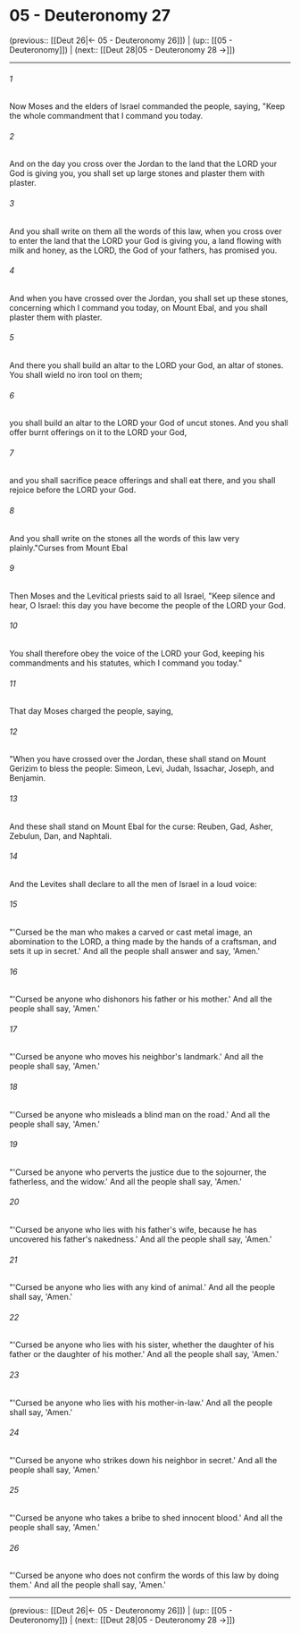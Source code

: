 # 05 - Deuteronomy 27

(previous:: [[Deut 26|← 05 - Deuteronomy 26]]) | (up:: [[05 - Deuteronomy]]) | (next:: [[Deut 28|05 - Deuteronomy 28 →]])

***


###### 1 
Now Moses and the elders of Israel commanded the people, saying, "Keep the whole commandment that I command you today. 

###### 2 
And on the day you cross over the Jordan to the land that the LORD your God is giving you, you shall set up large stones and plaster them with plaster. 

###### 3 
And you shall write on them all the words of this law, when you cross over to enter the land that the LORD your God is giving you, a land flowing with milk and honey, as the LORD, the God of your fathers, has promised you. 

###### 4 
And when you have crossed over the Jordan, you shall set up these stones, concerning which I command you today, on Mount Ebal, and you shall plaster them with plaster. 

###### 5 
And there you shall build an altar to the LORD your God, an altar of stones. You shall wield no iron tool on them; 

###### 6 
you shall build an altar to the LORD your God of uncut stones. And you shall offer burnt offerings on it to the LORD your God, 

###### 7 
and you shall sacrifice peace offerings and shall eat there, and you shall rejoice before the LORD your God. 

###### 8 
And you shall write on the stones all the words of this law very plainly."Curses from Mount Ebal 

###### 9 
Then Moses and the Levitical priests said to all Israel, "Keep silence and hear, O Israel: this day you have become the people of the LORD your God. 

###### 10 
You shall therefore obey the voice of the LORD your God, keeping his commandments and his statutes, which I command you today." 

###### 11 
That day Moses charged the people, saying, 

###### 12 
"When you have crossed over the Jordan, these shall stand on Mount Gerizim to bless the people: Simeon, Levi, Judah, Issachar, Joseph, and Benjamin. 

###### 13 
And these shall stand on Mount Ebal for the curse: Reuben, Gad, Asher, Zebulun, Dan, and Naphtali. 

###### 14 
And the Levites shall declare to all the men of Israel in a loud voice: 

###### 15 
"'Cursed be the man who makes a carved or cast metal image, an abomination to the LORD, a thing made by the hands of a craftsman, and sets it up in secret.' And all the people shall answer and say, 'Amen.' 

###### 16 
"'Cursed be anyone who dishonors his father or his mother.' And all the people shall say, 'Amen.' 

###### 17 
"'Cursed be anyone who moves his neighbor's landmark.' And all the people shall say, 'Amen.' 

###### 18 
"'Cursed be anyone who misleads a blind man on the road.' And all the people shall say, 'Amen.' 

###### 19 
"'Cursed be anyone who perverts the justice due to the sojourner, the fatherless, and the widow.' And all the people shall say, 'Amen.' 

###### 20 
"'Cursed be anyone who lies with his father's wife, because he has uncovered his father's nakedness.' And all the people shall say, 'Amen.' 

###### 21 
"'Cursed be anyone who lies with any kind of animal.' And all the people shall say, 'Amen.' 

###### 22 
"'Cursed be anyone who lies with his sister, whether the daughter of his father or the daughter of his mother.' And all the people shall say, 'Amen.' 

###### 23 
"'Cursed be anyone who lies with his mother-in-law.' And all the people shall say, 'Amen.' 

###### 24 
"'Cursed be anyone who strikes down his neighbor in secret.' And all the people shall say, 'Amen.' 

###### 25 
"'Cursed be anyone who takes a bribe to shed innocent blood.' And all the people shall say, 'Amen.' 

###### 26 
"'Cursed be anyone who does not confirm the words of this law by doing them.' And all the people shall say, 'Amen.'

***

(previous:: [[Deut 26|← 05 - Deuteronomy 26]]) | (up:: [[05 - Deuteronomy]]) | (next:: [[Deut 28|05 - Deuteronomy 28 →]])
